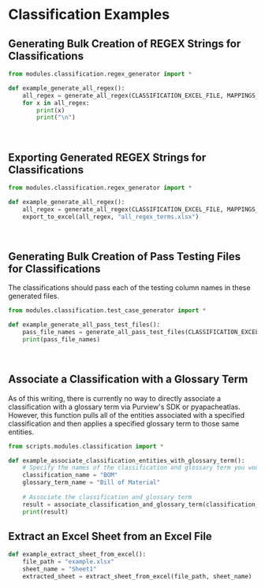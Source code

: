# Classification Examples


## Generating Bulk Creation of REGEX Strings for Classifications

```python
from modules.classification.regex_generator import *

def example_generate_all_regex():
    all_regex = generate_all_regex(CLASSIFICATION_EXCEL_FILE, MAPPINGS_EXCEL_FILE)
    for x in all_regex:
        print(x)
        print("\n")
```

<br />

## Exporting Generated REGEX Strings for Classifications

```python
from modules.classification.regex_generator import *

def example_generate_all_regex():
    all_regex = generate_all_regex(CLASSIFICATION_EXCEL_FILE, MAPPINGS_EXCEL_FILE)
    export_to_excel(all_regex, "all_regex_terms.xlsx")
```

<br />

## Generating Bulk Creation of Pass Testing Files for Classifications

The classifications should pass each of the testing column names in these generated files.

```python
from modules.classification.test_case_generator import *

def example_generate_all_pass_test_files():
    pass_file_names = generate_all_pass_test_files(CLASSIFICATION_EXCEL_FILE_NAME, MAPPINGS_EXCEL_FILE_NAME)
    print(pass_file_names)
```

<br />

## Associate a Classification with a Glossary Term

As of this writing, there is currently no way to directly associate a classification with a glossary term via Purview's SDK or pyapacheatlas. However, this function pulls all of the entities associated with a specified classification and then applies a specified glossary term to those same entities.

```python
from scripts.modules.classification import *

def example_associate_classification_entities_with_glossary_term():
    # Specify the names of the classification and glossary term you would like to connect
    classification_name = "BOM"
    glossary_term_name = "Bill of Material"
    
    # Associate the classification and glossary term
    result = associate_classification_and_glossary_term(classification_name, glossary_term_name)
    print(result)
```


## Extract an Excel Sheet from an Excel File

```python
def example_extract_sheet_from_excel():
    file_path = "example.xlsx"
    sheet_name = "Sheet1"
    extracted_sheet = extract_sheet_from_excel(file_path, sheet_name)
```